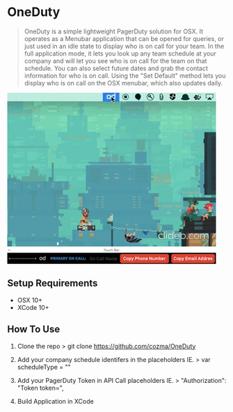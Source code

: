 # OneDuty
> OneDuty is a simple lightweight PagerDuty solution for OSX. It operates as a Menubar application that can be opened for queries, or just used in an idle state to display who is on call for your team. In the full application mode, it lets you look up any team schedule at your company and will let you see who is on call for the team on that schedule. You can also select future dates and grab the contact information for who is on call. Using the "Set Default" method lets you display who is on call on the OSX menubar, which also updates daily.


![](https://github.com/cozma/OneDuty/blob/master/Images/od.gif)<br/>
![](https://github.com/cozma/OneDuty/blob/master/Images/OneDutyTouchBarSS.png)

## Setup Requirements

  - OSX 10+
  - XCode 10+

## How To Use

  1. Clone the repo
    > git clone https://github.com/cozma/OneDuty
  
  2. Add your company schedule identifers in the placeholders
    IE. 
    > var scheduleType = "<INSERT PRIMARY SCHEDULE TYPE>"

  3. Add your PagerDuty Token in API Call placeholders
    IE. 
    > "Authorization": "Token token=<INSERT PAGERDUTY TOKEN HERE>",
  
  4. Build Application in XCode

